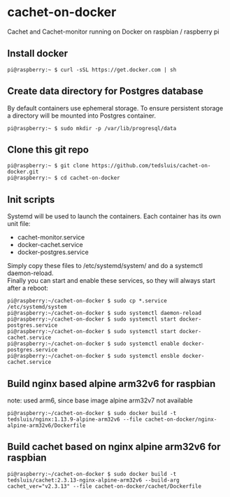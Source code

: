 # cachet-on-docker
Cachet and Cachet-monitor running on Docker on raspbian / raspberry pi

## Install docker  
```
pi@raspberry:~ $ curl -sSL https://get.docker.com | sh
```
  
## Create data directory for Postgres database  
By default containers use ephemeral storage. To ensure persistent storage a directory will be mounted into Postgres container.   
```
pi@raspberry:~ $ sudo mkdir -p /var/lib/progresql/data
```
  
## Clone this git repo  
```
pi@raspberry:~ $ git clone https://github.com/tedsluis/cachet-on-docker.git
pi@raspberry:~ $ cd cachet-on-docker
```  
   
## Init scripts  
Systemd will be used to launch the containers. Each container has its own unit file:  
* cachet-monitor.service  
* docker-cachet.service  
* docker-postgres.service  
  
Simply copy these files to /etc/systemd/system/ and do a systemctl daemon-reload.  
Finally you can start and enable these services, so they will always start after a reboot:   
```
pi@raspberry:~/cachet-on-docker $ sudo cp *.service /etc/systemd/system
pi@raspberry:~/cachet-on-docker $ sudo systemctl daemon-reload
pi@raspberry:~/cachet-on-docker $ sudo systemctl start docker-postgres.service
pi@raspberry:~/cachet-on-docker $ sudo systemctl start docker-cachet.service 
pi@raspberry:~/cachet-on-docker $ sudo systemctl enable docker-postgres.service
pi@raspberry:~/cachet-on-docker $ sudo systemctl ensble docker-cachet.service
```
  
## Build nginx based alpine arm32v6 for raspbian
note: used arm6, since base image alpine arm32v7 not available
```
pi@raspberry:~/cachet-on-docker $ sudo docker build -t tedsluis/nginx:1.13.9-alpine-arm32v6 --file cachet-on-docker/nginx-alpine-arm32v6/Dockerfile
```
  
## Build cachet based on nginx alpine arm32v6 for raspbian
```
pi@raspberry:~/cachet-on-docker $ sudo docker build -t tedsluis/cachet:2.3.13-nginx-alpine-arm32v6 --build-arg cachet_ver="v2.3.13" --file cachet-on-docker/cachet/Dockerfile
```
  
